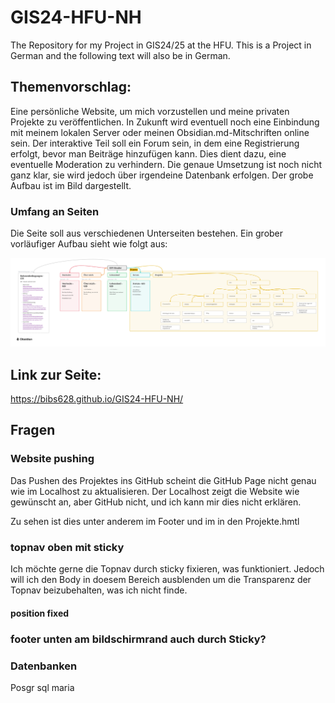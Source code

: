 # GIS24-HFU-NH
The Repository for my Project in GIS24/25 at the HFU. This is a Project in German and the following text will also be in German.

## Themenvorschlag:
Eine persönliche Website, um mich vorzustellen und meine privaten Projekte zu veröffentlichen. In Zukunft wird eventuell noch eine Einbindung mit meinem lokalen Server oder meinen Obsidian.md-Mitschriften online sein. Der interaktive Teil soll ein Forum sein, in dem eine Registrierung erfolgt, bevor man Beiträge hinzufügen kann. Dies dient dazu, eine eventuelle Moderation zu verhindern. Die genaue Umsetzung ist noch nicht ganz klar, sie wird jedoch über irgendeine Datenbank erfolgen. Der grobe Aufbau ist im Bild dargestellt.

### Umfang an Seiten
Die Seite soll aus verschiedenen Unterseiten bestehen. Ein grober vorläufiger Aufbau sieht wie folgt aus:

![Projekte](pictures/Projektidee%20GIS.png)

## Link zur Seite:
https://bibs628.github.io/GIS24-HFU-NH/

## Fragen

### Website pushing
Das Pushen des Projektes ins GitHub scheint die GitHub Page nicht genau wie im Localhost zu aktualisieren. Der Localhost zeigt die Website wie gewünscht an, aber GitHub nicht, und ich kann mir dies nicht erklären.

Zu sehen ist dies unter anderem im Footer und im in den Projekte.hmtl

### topnav oben mit sticky
Ich möchte gerne die Topnav durch sticky fixieren, was funktioniert. Jedoch will ich den Body in doesem Bereich ausblenden um die Transparenz der Topnav beizubehalten, was ich nicht finde.

#### position fixed

### footer unten am bildschirmrand auch durch Sticky?



### Datenbanken
Posgr sql
maria